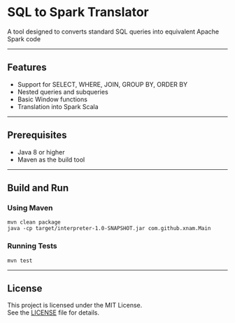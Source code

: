 # SQL to Spark Translator

A tool designed to converts standard SQL queries into equivalent Apache Spark code

---

## Features

- Support for SELECT, WHERE, JOIN, GROUP BY, ORDER BY
- Nested queries and subqueries
- Basic Window functions
- Translation into Spark Scala

---

## Prerequisites

- Java 8 or higher
- Maven as the build tool

---

## Build and Run

### Using Maven

```mvn clean package``` \
```java -cp target/interpreter-1.0-SNAPSHOT.jar com.github.xnam.Main```

### Running Tests

```mvn test ```

---

## License

This project is licensed under the MIT License.  
See the [LICENSE](./LICENSE) file for details.